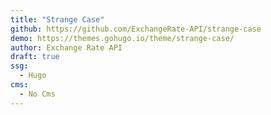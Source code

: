 ```yaml
---
title: "Strange Case"
github: https://github.com/ExchangeRate-API/strange-case
demo: https://themes.gohugo.io/theme/strange-case/
author: Exchange Rate API
draft: true
ssg:
  - Hugo
cms:
  - No Cms
---
```

